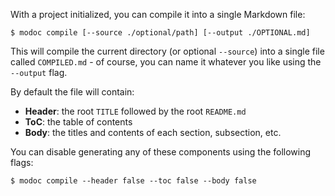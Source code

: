 With a project initialized, you can compile it into a single Markdown file:

```
$ modoc compile [--source ./optional/path] [--output ./OPTIONAL.md]
```

This will compile the current directory (or optional `--source`) into a single file called `COMPILED.md` - of course, you can name it whatever you like using the `--output` flag. 

By default the file will contain:

- **Header**: the root `TITLE` followed by the root `README.md`
- **ToC**: the table of contents
- **Body**: the titles and contents of each section, subsection, etc.

You can disable generating any of these components using the following flags:

```
$ modoc compile --header false --toc false --body false
```